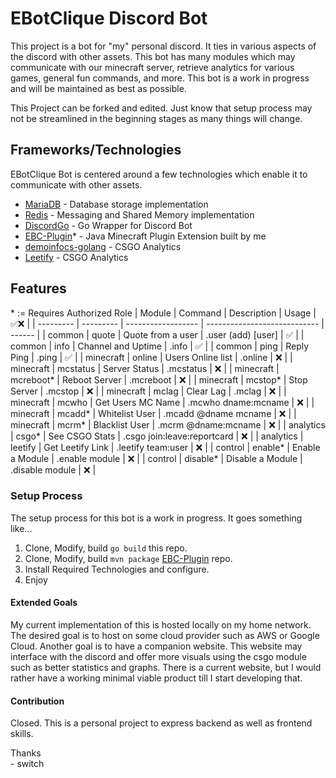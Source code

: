 # EBotClique Discord Bot
This project is a bot for "my" personal discord. It ties in various aspects of the discord with other assets. This bot has many modules which may communicate with our minecraft server, retrieve analytics for various games, general fun commands, and more. This bot is a work in progress and will be maintained as best as possible.

This Project can be forked and edited. Just know that setup process may not be streamlined in the beginning stages as many things will change.

## Frameworks/Technologies
EBotClique Bot is centered around a few technologies which enable it to communicate with other assets.
* [MariaDB](https://mariadb.org/)                        - Database storage implementation
* [Redis](https://redis.io/)                             - Messaging and Shared Memory implementation
* [DiscordGo](https://github.com/bwmarrin/discordgo)     - Go Wrapper for Discord Bot
* [EBC-Plugin](https://github.com/zacierka/EBC-Plugin)* - Java Minecraft Plugin Extension built by me
* [demoinfocs-golang](https://github.com/markus-wa/demoinfocs-golang) - CSGO Analytics
* [Leetify](https://beta.leetify.com/app)                - CSGO Analytics

## Features
\* := Requires Authorized Role
|  Module   |  Command  |     Description    |            Usage             | ✅❌ |
| --------- | --------- | ------------------ | ---------------------------- | ------ |
|  common   | quote     | Quote from a user  | .user (add) \[user\]         | ✅    |
|  common   | info      | Channel and Uptime | .info                        | ✅    |
|  common   | ping      | Reply Ping         | .ping                        | ✅    |
| minecraft | online    | Users Online list  | .online                      | ❌    |
| minecraft | mcstatus  | Server Status      | .mcstatus                    | ❌    |
| minecraft | mcreboot* | Reboot Server      | .mcreboot                    | ❌    |
| minecraft | mcstop*   | Stop Server        | .mcstop                      | ❌    |
| minecraft | mclag     | Clear Lag          | .mclag                       | ❌    |
| minecraft | mcwho     | Get Users MC Name  | .mcwho dname:mcname          | ❌    |
| minecraft | mcadd*    | Whitelist User     | .mcadd @dname mcname         | ❌    |
| minecraft | mcrm*     | Blacklist User     | .mcrm @dname:mcname          | ❌    |
| analytics | csgo*     | See CSGO Stats     | .csgo join:leave:reportcard  | ❌    |
| analytics | leetify   | Get Leetify Link   | .leetify team:user           | ❌    |
|  control  | enable*   | Enable a Module    | .enable module               | ❌    |
|  control  | disable*  | Disable a Module   | .disable module              | ❌    |

### Setup Process
The setup process for this bot is a work in progress. It goes something like...
1. Clone, Modify, build ```go build``` this repo.
2. Clone, Modify, build ```mvn package``` [EBC-Plugin](https://github.com/zacierka/EBC-Plugin) repo.
3. Install Required Technologies and configure.
4. Enjoy

#### Extended Goals
My current implementation of this is hosted locally on my home network. The desired goal is to host on some cloud provider such as AWS or Google Cloud. Another goal is to have a companion website. This website may interface with the discord and offer more visuals using the csgo module such as better statistics and graphs. There is a current website, but I would rather have a working minimal viable product till I start developing that.

#### Contribution 
Closed. This is a personal project to express backend as well as frontend skills.

Thanks\
\- switch